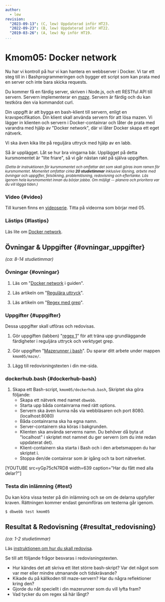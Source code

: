 ```yaml
---
author:
  - lew
revision:
  "2023-09-13": (C, lew) Uppdaterad inför HT23.
  "2022-09-23": (B, lew) Uppdaterad inför HT22.
  "2019-03-26": (A, lew) Ny inför HT19.
...
```


# Kmom05: Docker network

Nu har vi kontroll på hur vi kan hantera en webbserver i Docker. Vi tar ett steg till in i Bashprogrammeringen och bygger ett script som kan prata med en server och inte bara skicka requests.

Du kommer få en färdig server, skriven i Node.js, och ett RESTful API till servern. Servern implementerar en [_maze_](https://en.wikipedia.org/wiki/Maze). Servern är färdig och du kan testköra den via kommandot curl.

Din uppgift är att bygga en bash-klient till servern, enligt en kravspecifikation. Din klient skall använda servern för att lösa mazen. Vi lägger in klienten och servern i Docker-containrar och låter de prata med varandra med hjälp av "Docker network", där vi låter Docker skapa ett eget nätverk.

Vi ska även kika lite på reguljära uttryck med hjälp av en labb.

Så är upplägget. Låt se hur bra vingarna bär. Upplägget på detta kursmomentet är "lite friare", så vi går nästan rakt på själva uppgiften.

<!--more-->

<small><i>(Detta är instruktionen för kursmomentet och omfattar det som skall göras inom ramen för kursmomentet. Momentet omfattar cirka **20 studietimmar** inklusive läsning, arbete med övningar och uppgifter, felsökning, problemlösning, redovisning och eftertanke. Läs igenom hela kursmomentet innan du börjar jobba. Om möjligt -- planera och prioritera var du vill lägga tiden.)</i></small>

### Video {#video}

Till kursen finns en [videoserie](https://www.youtube.com/playlist?list=PLKtP9l5q3ce97kWiBo2wLqDtfuoi0E25X). Titta på videorna som börjar med 05.

### Lästips {#lastips}

Läs lite om [Docker network](https://docs.docker.com/network/).

## Övningar & Uppgifter {#ovningar_uppgifter}

_(ca: 8-14 studietimmar)_

### Övningar {#ovningar}

1. Läs om "[Docker network](guide/docker/docker-network) i guiden".

1. Läs artikeln om "[Regulära uttryck](kunskap/regex)".

1. Läs artikeln om "[Regex med grep](kunskap/grep)".


<!-- 1. Läs stycket om verktyget "sed" i artikeln ["Text processering"](kunskap/text-processering#sed). -->

### Uppgifter {#uppgifter}

Dessa uppgifter skall utföras och redovisas.

<!-- 1. Gör uppgiften [lab3 (sed1)](uppgift/vlinux-lab-sed1) för att träna upp grundläggande färdigheter i sed och reguljära uttryck. -->
1. Gör uppgiften (labben) "[regex 1](uppgift/regex1)" för att träna upp grundläggande färdigheter i reguljära uttryck och verktyget grep.

2. Gör uppgiften "[Mazerunner i bash](uppgift/mazerunner-i-bash)". Du sparar ditt arbete under mappen `kmom05/maze/`.

3. Lägg till redovisningstexten i din me-sida.

<!-- 1. Skapa ett exekverbart Bash-skript, `maze/kmom05.bash`.
   Så här kan det se ut när du är klar. -->

<!-- [ASCIINEMA src=363527] -->

### dockerhub.bash {#dockerhub-bash}

1. Skapa ett Bash-script, `kmom05/dockerhub.bash`, Skriptet ska göra följande:
   - Skapa ett nätverk med namet `dbwebb`.
   - Starta upp båda containrarna med rätt options.
   - Servern ska även kunna nås via webbläsaren och port 8080. (localhost:8080)
   - Båda containrarna ska ha egna namn.
   - Server-containern ska köras i bakgrunden.
   - Klienten ska använda serverns namn. Du behöver då byta ut "localhost" i skriptet mot namnet du ger servern (om du inte redan uppdaterat det).
   - Klient-containern ska starta i Bash och i den arbetsmappen du har skriptet i.
   - Stoppa den/de containrar som är igång och ta bort nätverket.

[YOUTUBE src=yGp75cN7RD8 width=639 caption="Har du fått med alla delar?"]

### Testa din inlämning {#test}

Du kan köra vissa tester på din inlämning och se om de delarna uppfyller kraven. Rättningen kommer endast genomföras om testerna går igenom.

```console
$ dbwebb test kmom05
```

## Resultat & Redovisning {#resultat_redovisning}

_(ca: 1-2 studietimmar)_

Läs [instruktionen om hur du skall redovisa](./../redovisa).

Se till att följande frågor besvaras i redovisningstexten.

- Hur kändes det att skriva ett litet större bash-skript? Var det något som var mer eller mindre utmanande och tidskrävande?
- Kikade du på källkoden till maze-servern? Har du några reflektioner kring den?
- Gjorde du nåt speciellt i din mazerunner som du vill lyfta fram?
- Vad tycker du om regex så här långt?

